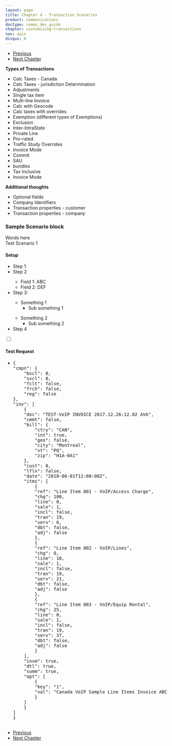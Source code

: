 ```yaml
---
layout: page
title: Chapter 4 - Transaction Scenarios
product: communications
doctype: comms_dev_guide
chapter: customizing-transactions
nav: apis
disqus: 0
---
```


<ul class="pager">
  <li class="previous"><a href="/communications/dev-guide/customizing-transactions/account-customizations/"><i class="glyphicon glyphicon-chevron-left"></i>Previous</a></li>
  <li class="next"><a href="/communications/dev-guide/reference/">Next Chapter<i class="glyphicon glyphicon-chevron-right"></i></a></li>
</ul>

<b>Types of Transactions</b>
<ul class="dev-guide-list">
    <li>Calc Taxes - Canada</li>
    <li>Calc Taxes - jurisdiction Determination</li>
    <li>Adjustments</li>
    <li>Single tax item</li>
    <li>Multi-line Invoice</li>
    <li>Calc with Geocode</li>
    <li>Calc taxes with overrides</li>
    <li>Exemption (different types of Exemptions)</li>
    <li>Exclusion</li>
    <li>Inter-IntraState</li>
    <li>Private Line</li>
    <li>Pro-rated</li>
    <li>Traffic Study Overrides</li>
    <li>Invoice Mode</li>
    <li>Commit</li>
    <li>SAU</li>
    <li>bundles</li>
    <li>Tax Inclusive</li>
    <li>Invoice Mode</li>
</ul>

<b>Additional thoughts</b>
<ul class="dev-guide-list">
    <li>Optional fields</li>
    <li>Company Identifiers</li>
    <li>Transaction properties - customer</li>
    <li>Transaction properties - company</li>
</ul>

<h3>Sample Scenario block</h3>
Words here

<div class="dev-guide-test" id="test1">
    <div class="dev-guide-test-heading">Test Scenario 1</div>
    <div class="dev-guide-test-content">
        <h4>Setup</h4>
        <ul class="dev-guide-list">
            <li>Step 1</li>
            <li>Step 2</li>
                <ul class="dev-guide-list">
                    <li>Field 1: ABC</li>
                    <li>Field 2: DEF</li>
                </ul>
            <li>Step 3:</li>
                <ul class="dev-guide-list">
                    <li>Something 1
                        <ul class="dev-guide-list">
                            <li>Sub something 1</li>
                        </ul>
                    </li>
                </ul>
                <ul class="dev-guide-list">
                    <li>Something 2
                        <ul class="dev-guide-list">
                            <li>Sub something 2</li>
                        </ul>
                    </li>
                </ul>
            <li>Step 4</li>  
       </ul>

<div class="dev-guide-dropdown">
    <input id="checkbox_toggle1" type="checkbox" />
    <i id="icon-up" class="glyphicon glyphicon-chevron-down"></i><i id="icon-down" class="glyphicon glyphicon-chevron-right"></i>
    <label for="checkbox_toggle1"><h4>Test Request</h4></label>
    <ul class="dev-guide-dropdown-content">
        <li> 
            <pre>
{
"cmpn": {
    "bscl": 0,
    "svcl": 0,
    "fclt": false,
    "frch": false,
    "reg": false
},
"inv": [
    {
    "doc": "TEST-VoIP INVOICE 2017.12.26:12.02 AVA",
    "cmmt": false,
    "bill": {
        "ctry": "CAN",
        "int": true,
        "geo": false,
        "city": "Montreal",
        "st": "PQ",
        "zip": "H1A-0A1"
    },
    "cust": 0,
    "lfln": false,
    "date": "2018-06-01T12:00:00Z",
    "itms": [
        {
        "ref": "Line Item 001 - VoIP/Access Charge",
        "chg": 100,
        "line": 0,
        "sale": 1,
        "incl": false,
        "tran": 19,
        "serv": 6,
        "dbt": false,
        "adj": false
        },
        {
        "ref": "Line Item 002 - VoIP/Lines",
        "chg": 0,
        "line": 10,
        "sale": 1,
        "incl": false,
        "tran": 19,
        "serv": 21,
        "dbt": false,
        "adj": false
        },
        {
        "ref": "Line Item 003 - VoIP/Equip Rental",
        "chg": 25,
        "line": 0,
        "sale": 1,
        "incl": false,
        "tran": 19,
        "serv": 37,
        "dbt": false,
        "adj": false
        }
    ],
    "invm": true,
    "dtl": true,
    "summ": true,
    "opt": [
        {
        "key": "1",
        "val": "Canada VoIP Sample Line Items Invoice ABC-ZZZ"
        }
    ]
    }
]
}
            </pre>
        </li>
    </ul>
</div>
</div>
</div>


<ul class="pager">
  <li class="previous"><a href="/communications/dev-guide/customizing-transactions/account-customizations/"><i class="glyphicon glyphicon-chevron-left"></i>Previous</a></li>
  <li class="next"><a href="/communications/dev-guide/reference/">Next Chapter<i class="glyphicon glyphicon-chevron-right"></i></a></li>
</ul>